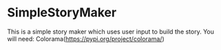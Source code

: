 # SimpleStoryMaker
This is a simple story maker which uses user input to build the story.
You will need: 
Colorama(https://pypi.org/project/colorama/)
